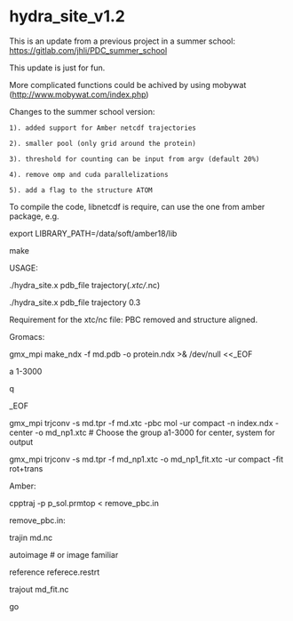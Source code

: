 # hydra_site_v1.2

This is an update from a previous project in a summer school: https://gitlab.com/jhli/PDC_summer_school

This update is just for fun.

More complicated functions could be achived by using mobywat (http://www.mobywat.com/index.php)

Changes to the summer school version:

    1). added support for Amber netcdf trajectories
    
    2). smaller pool (only grid around the protein)
    
    3). threshold for counting can be input from argv (default 20%)
    
    4). remove omp and cuda parallelizations
    
    5). add a flag to the structure ATOM

To compile the code, libnetcdf is require, can use the one from amber package, e.g.

export LIBRARY_PATH=/data/soft/amber18/lib

make

USAGE:

./hydra_site.x pdb_file trajectory(*.xtc/*.nc)

./hydra_site.x pdb_file trajectory 0.3


Requirement for the xtc/nc file: PBC removed and structure aligned.

Gromacs:

gmx_mpi make_ndx -f md.pdb -o protein.ndx >& /dev/null <<_EOF

a 1-3000

q

_EOF

gmx_mpi trjconv -s md.tpr -f md.xtc -pbc mol -ur compact -n index.ndx -center -o md_np1.xtc # Choose the group a1-3000 for center, system for output

gmx_mpi trjconv -s md.tpr -f md_np1.xtc -o md_np1_fit.xtc -ur compact -fit rot+trans



Amber:

cpptraj -p p_sol.prmtop < remove_pbc.in

remove_pbc.in:

trajin md.nc

autoimage # or image familiar

reference referece.restrt

trajout md_fit.nc

go





